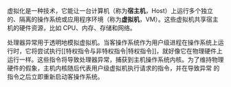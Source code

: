 虚拟化是一种技术，它能让一台计算机（称为**宿主机**，Host）上运行多个独立的、隔离的操作系统或应用程序环境（称为**虚拟机**，VM）。这些虚拟机共享宿主机的硬件资源，比如 CPU、内存、存储和网络。

处理器异常用于透明地模拟虚拟机。当客操作系统作为用户级进程在操作系统上运行时，它将尝试执行[[特权指令与非特权指令|特权指令]]，就好像它在物理硬件上运行一样。这些指令将导致处理器异常，捕获到主机操作系统内核。为了维持物理硬件的假象，主机内核随后代表用户级虚拟机执行请求的指令，并在导致异常 的指令之后立即重新启动客操作系统。

